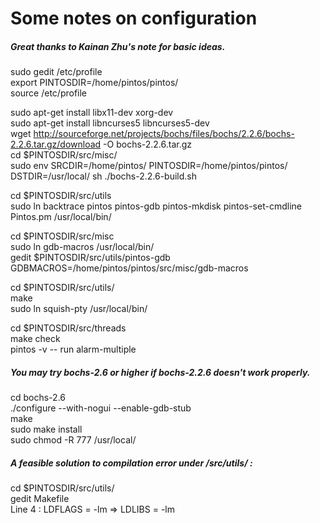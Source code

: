 # Some notes on configuration

##### Great thanks to Kainan Zhu's note for basic ideas.

sudo gedit /etc/profile<br>
export PINTOSDIR=/home/pintos/pintos/<br>
source /etc/profile<br>

sudo apt-get install libx11-dev xorg-dev<br>
sudo apt-get install libncurses5 libncurses5-dev<br>
wget http://sourceforge.net/projects/bochs/files/bochs/2.2.6/bochs-2.2.6.tar.gz/download -O bochs-2.2.6.tar.gz<br>
cd $PINTOSDIR/src/misc/<br>
sudo env SRCDIR=/home/pintos/ PINTOSDIR=/home/pintos/pintos/ DSTDIR=/usr/local/ sh ./bochs-2.2.6-build.sh<br>

cd $PINTOSDIR/src/utils<br>
sudo ln backtrace pintos pintos-gdb pintos-mkdisk pintos-set-cmdline Pintos.pm /usr/local/bin/<br>

cd $PINTOSDIR/src/misc<br>
sudo ln gdb-macros /usr/local/bin/<br>
gedit $PINTOSDIR/src/utils/pintos-gdb<br>
GDBMACROS=/home/pintos/pintos/src/misc/gdb-macros<br>

cd $PINTOSDIR/src/utils/<br>
make<br>
sudo ln squish-pty /usr/local/bin/<br>

cd $PINTOSDIR/src/threads<br>
make check<br>
pintos -v -- run alarm-multiple<br>

##### You may try bochs-2.6 or higher if bochs-2.2.6 doesn't work properly.
cd bochs-2.6<br>
./configure --with-nogui --enable-gdb-stub<br>
make<br>
sudo make install<br>
sudo chmod -R 777 /usr/local/<br>

##### A feasible solution to compilation error under /src/utils/ :
cd $PINTOSDIR/src/utils/<br>
gedit Makefile<br>
Line 4 : LDFLAGS = -lm => LDLIBS = -lm<br>

